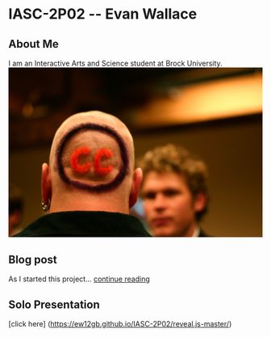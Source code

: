 # IASC-2P02 -- Evan Wallace

## About Me

I am an Interactive Arts and Science student at Brock University. 
![](Images/CCguy.jpg)

## Blog post

As I started this project... [continue reading](blog)

## Solo Presentation

[click here] (https://ew12gb.github.io/IASC-2P02/reveal.js-master/)
